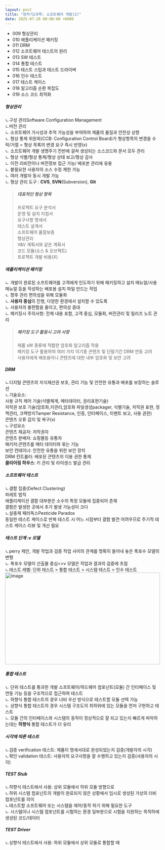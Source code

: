 ```yaml
---
layout: post 
title: "정처기2과목: 소프트웨어 개발(2)"
date: 2025-07-26 00:00:00 +0900
---
```


* 009 형상관리
* 010 애플리케이션 패키징
* 011 DRM
* 012 소프트웨어 테스트의 원리
* 013 SW 테스트
* 014 통합 테스트
* 015 테스트 스텁과 테스트 드라이버
* 016 인수 테스트 
* 017 테스트 케이스 
* 018 알고리즘 순환 복잡도
* 019 소스 코드 최적화 

##### 형상관리
ㄴ구성 관리Software Configuration Management<br/> 
ㄴ버전 관리<br/> 
ㄴ 소프트웨어 가시성과 추적 가능성을 부여하여 제품의 품질과 안전성 상향<br/> 
ㄴ 형상 통제 위원회(CCB: Configuration Control Board)가 형상항목의 변경을 수락/거절 = 형상 목록의 변경 요구 즉시 반영(x)<br/> 
ㄴ 소프트웨어 개발 생명주기 전반에 걸쳐 생성되는 소스코드와 문서 모두 관리<br/> 
ㄴ 형상 식별/형상 통제/형상 상태 보고/형상 감사<br/> 
ㄴ 이전 리비전이나 버전정보 접근 가능/ 배포본 관리에 유용<br/> 
ㄴ 불필요한 사용자의 소스 수정 제한 가능<br/> 
ㄴ 여러 개발자 동시 개발 가능<br/> 
ㄴ 형상 관리 도구 : **CVS**, **SVN**(Subversion), **Git**<br/> 

> ##### 대표적인 형상 항목<br/>
> 프로젝트 요구 분석서<br/>
> 운영 및 설치 지침서<br/>
> 요구사항 명세서<br/>
> 테스트 설계서<br/>
> 소프트웨어 품질보증<br/>
> 형상관리<br/>
> V&V 계획서와 같은 계획서<br/>
> 코드 모듈(소스 & 오브젝트)<br/>
> 프로젝트 개발 비용(X)<br/>

##### 애플리케이션 패키징
ㄴ 개발이 완료된 소프트웨어를 고객에게 인도하기 위해 패키징하고 설치 매뉴얼/사용 매뉴얼 등을 작성하는 배포용 설치 파일 만드는 작업<br/>
ㄴ 향후 관리 편의성을 위해 모듈화<br/>
ㄴ **사용자 중심**의 진행, 다양한 환경에서 설치할 수 있도록<br/>
ㄴ 사용자의 불편함을 줄이고, 편의성 증대 <br/>
ㄴ 패키징시 주의사항: 전체 내용 포함, 고객 중심, 모듈화, 버전관리 및 릴리즈 노트 관리 <br/>

> ##### 패키징 도구 활용시 고려 사항
> 제품 sW 종류에 적합한 암호화 알고리즘 적용<br/>
> 패키징 도구 활용하여 여러 가지 이기종 콘텐츠 및 단말기간 DRM 연동 고려<br/>
> 사용자에게 배포용이니 콘텐츠에 대한 내부 암호화 및 보안 고려<br/>

##### DRM
ㄴ디지털 콘텐츠의 지식재산권 보호, 관리 기능 및 안전한 유통과 배포를 보장하는 솔루션<br/>
ㄴ기술요소: <br/>
사용 규칙 제어 기술(식별체계, 메타데이터, 권리표현기술)<br/>
저작권 보호 기술(암호화,키관리,암호화 파일생성packager, 식별기술, 저작권 표현, 정책관리, 크랙방지Tamper Resistance, 인증, 인터페이스, 이벤트 보고, 사용 권한)<br/>
콘텐츠 오류 감지 및 복구(x)<br/>
ㄴ구성요소<br/>
콘텐츠 제공자: 저작권자<br/>
콘텐츠 분배자: 쇼핑몰등 유통자<br/>
패키저:콘텐츠를 메타 데이터와 묶는 기능<br/>
보안 컨테이너: 안전한 유통을 위한 보안 장치<br/>
DRM 컨트롤러: 배포된 콘텐츠의 이용 권한 통제<br/>
**클리어링 하우스**: 키 관리 및 라이센스 발급 관리<br/>

##### 소프트웨어 테스트
ㄴ결함 집중(Defect Clustering)<br/>
파레토 법칙<br/>
애플리케이션 결함 대부분은 소수의 특정 모듈에 집중되어 존재<br/>
결함은 발생한 곳에서 추가 발생 가능성이 크다 <br/>
ㄴ살충제 패러독스Pesticide Paradox<br/>
동일한 테스트 케이스로 반복 테스트 시 어느 시점부터 결함 발견 어려우므로 주기적 테스트 케이스 리뷰 및 개선 필요<br/>

##### 테스트 단계 :v 모델
ㄴperry 제안, 개발 작업과 검증 작업 사이의 관계를 명확히 들어내 놓은 폭포수 모델의 변형 <br/>
ㄴ 폭포수 모델이 산출물 중심<>v 모델은 작업과 결과의 검증에 초점<br/>
ㄴ테스트 레벨: 단위 테스트 > 통합 테스트 > 시스템 테스트 > 인수 테스트<br/>
<img width="501" height="297" alt="image" src="https://github.com/user-attachments/assets/a70bf35d-77a9-4812-8f2f-be3a50a20c06" /><br/>

##### 통합 테스트
ㄴ 단위 테스트를 통과한 개발 소프트웨어/하드웨어 컴포넌트(모듈) 간 인터페이스 및 연동 기능 등을 구조적으로 접근하여 테스트<br/>
ㄴ 하향식 통합 테스트의 경우 너비 우선 방식으로 테스트할 모듈 선택 가능<br/>
ㄴ 상향식 통합 테스트의 경우 시스템 구조도의 최하위에 있는 모듈을 먼저 구현하고 테스트<br/>
ㄴ 모듈 간의 인터페이스와 시스템의 동작이 정상적으로 잘 되고 있는지 빠르게 파악하는데는 **하향식** 통합 테스트가 더 유리<br/>

##### 시각에 따른 테스트
ㄴ검증 verification 테스트: 제품이 명세서대로 완성되었는지 검증(개발자의 시각)<br/>
ㄴ확인 validation 테스트: 사용자의 요구사항을 잘 수행하고 있는지 검증(사용자의 시각)<br/>

##### TEST Stub
ㄴ하향식 테스트에서 사용: 상위 모듈에서 하위 모듈 방향으로<br/>
ㄴ하위 시스템 컴포넌트의 개발이 완료되지 않은 상황에서 임시로 생성된 가상의 더비 컴포넌트를 의미<br/>
ㄴ테스트할 소프트웨어 또는 시스템을 제어/동작 하기 위해 필요한 도구 <br/>
ㄴ 시스템이나 시스템 컴포넌트를 시험하는 환경 일부분으로 시험을 지원하는 목적하에 생성된 코드/데이터<br/>

 

##### TEST Driver 
ㄴ상향식 테스트에서 사용: 하위 모듈에서 상위 모듈로 통합할 때 
